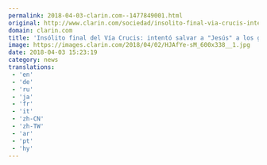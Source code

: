 ```yaml
---
permalink: 2018-04-03-clarin.com--1477849001.html
original: http://www.clarin.com/sociedad/insolito-final-via-crucis-intento-salvar-jesus-golpes_0_rkAwCJWsz.html
domain: clarin.com
title: 'Insólito final del Vía Crucis: intentó salvar a "Jesús" a los golpes'
image: https://images.clarin.com/2018/04/02/HJAfYe-sM_600x338__1.jpg
date: 2018-04-03 15:23:19
category: news
translations: 
 - 'en'
 - 'de'
 - 'ru'
 - 'ja'
 - 'fr'
 - 'it'
 - 'zh-CN'
 - 'zh-TW'
 - 'ar'
 - 'pt'
 - 'hy'
---
```


